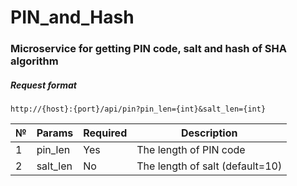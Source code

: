# PIN_and_Hash
### Microservice for getting PIN code, salt and hash of SHA algorithm
##### Request format
`http://{host}:{port}/api/pin?pin_len={int}&salt_len={int}`

№ | Params | Required	| Description
--- | ------------ | ------------ | ------------
1 | pin_len | Yes | The length of PIN code
2 | salt_len | No | The length of salt (default=10)